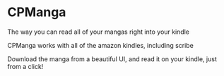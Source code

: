 # CPManga 

The way you can read all of your mangas right into your kindle

CPManga works with all of the amazon kindles, including scribe

Download the manga from a beautiful UI, and read it on your kindle, just from a click!

